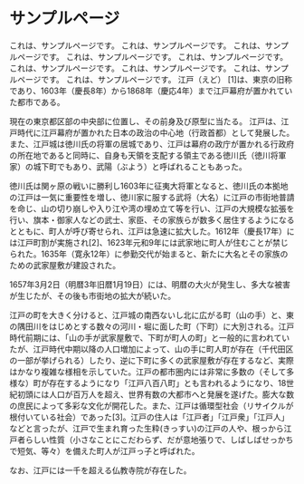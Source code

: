 # サンプルページ
これは、サンプルページです。
これは、サンプルページです。
これは、サンプルページです。
これは、サンプルページです。
これは、サンプルページです。
これは、サンプルページです。
これは、サンプルページです。
これは、サンプルページです。
これは、サンプルページです。
江戸（えど） [1]は、東京の旧称であり、1603年（慶長8年）から1868年（慶応4年）まで江戸幕府が置かれていた都市である。

現在の東京都区部の中央部に位置し、その前身及び原型に当たる。
江戸は、江戸時代に江戸幕府が置かれた日本の政治の中心地（行政首都）として発展した。また、江戸城は徳川氏の将軍の居城であり、江戸は幕府の政庁が置かれる行政府の所在地であると同時に、自身も天領を支配する領主である徳川氏（徳川将軍家）の城下町でもあり、武陽（ぶよう）と呼ばれることもあった。

徳川氏は関ヶ原の戦いに勝利し1603年に征夷大将軍となると、徳川氏の本拠地の江戸は一気に重要性を増し、徳川家に服する武将（大名）に江戸の市街地普請を命じ、山の切り崩しや入り江や湾の埋め立て等を行い、江戸の大規模な拡張を行い、旗本・御家人などの武士、家臣、その家族らが数多く居住するようになるとともに、町人が呼び寄せられ、江戸は急速に拡大した。1612年（慶長17年）には江戸町割が実施され[2]、1623年元和9年には武家地に町人が住むことが禁じられた。1635年（寛永12年）に参勤交代が始まると、新たに大名とその家族のための武家屋敷が建設された。

1657年3月2日（明暦3年旧暦1月19日）には、明暦の大火が発生し、多大な被害が生じたが、その後も市街地の拡大が続いた。

江戸の町を大きく分けると、江戸城の南西ないし北に広がる町（山の手）と、東の隅田川をはじめとする数々の河川・堀に面した町（下町）に大別される。江戸時代前期には、「山の手が武家屋敷で、下町が町人の町」と一般的に言われていたが、江戸時代中期以降の人口増加によって、山の手に町人町が存在（千代田区の一部が挙げられる）したり、逆に下町に多くの武家屋敷が存在するなど、実際はかなり複雑な様相を示していた。江戸の都市圏内には非常に多数の（そして多様な）町が存在するようになり「江戸八百八町」とも言われるようになり、18世紀初頭には人口が百万人を超え、世界有数の大都市へと発展を遂げた。膨大な数の庶民によって多彩な文化が開花した。また、江戸は循環型社会（リサイクルが根付いている社会）であった[3]。江戸の住人は「江戸者」「江戸衆」「江戸人」などと言ったが、江戸で生まれ育った生粋(きっすい)の江戸の人や、根っから江戸者らしい性質（小さなことにこだわらず、だが意地張りで、しばしばせっかちで短気、等々）を備えた町人が江戸っ子と呼ばれた。

なお、江戸には一千を超える仏教寺院が存在した。
